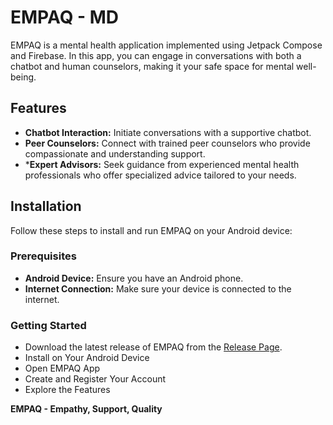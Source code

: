 # EMPAQ - MD
EMPAQ is a mental health application implemented using Jetpack Compose and Firebase. In this app, you can engage in conversations with both a chatbot and human counselors, making it your safe space for mental well-being.

## Features
- **Chatbot Interaction:** Initiate conversations with a supportive chatbot.
- **Peer Counselors:** Connect with trained peer counselors who provide compassionate and understanding support.
- ***Expert Advisors:** Seek guidance from experienced mental health professionals who offer specialized advice tailored to your needs.
  
## Installation
Follow these steps to install and run EMPAQ on your Android device:

### Prerequisites
- **Android Device:** Ensure you have an Android phone.
- **Internet Connection:** Make sure your device is connected to the internet.

### Getting Started
- Download the latest release of EMPAQ from the [Release Page](https://github.com/CH2-PS191/md-ch2-ps191/releases/tag/v1.0.0).
- Install on Your Android Device
- Open EMPAQ App
- Create and Register Your Account
- Explore the Features

**EMPAQ - Empathy, Support, Quality**
